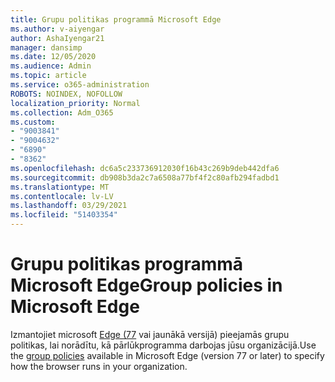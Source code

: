 ```yaml
---
title: Grupu politikas programmā Microsoft Edge
ms.author: v-aiyengar
author: AshaIyengar21
manager: dansimp
ms.date: 12/05/2020
ms.audience: Admin
ms.topic: article
ms.service: o365-administration
ROBOTS: NOINDEX, NOFOLLOW
localization_priority: Normal
ms.collection: Adm_O365
ms.custom:
- "9003841"
- "9004632"
- "6890"
- "8362"
ms.openlocfilehash: dc6a5c233736912030f16b43c269b9deb442dfa6
ms.sourcegitcommit: db908b3da2c7a6508a77bf4f2c80afb294fadbd1
ms.translationtype: MT
ms.contentlocale: lv-LV
ms.lasthandoff: 03/29/2021
ms.locfileid: "51403354"
---
```

# <a name="group-policies-in-microsoft-edge"></a><span data-ttu-id="d4e3c-102">Grupu politikas programmā Microsoft Edge</span><span class="sxs-lookup"><span data-stu-id="d4e3c-102">Group policies in Microsoft Edge</span></span>

<span data-ttu-id="d4e3c-103">Izmantojiet microsoft [Edge (77](https://go.microsoft.com/fwlink/?linkid=2134623) vai jaunākā versijā) pieejamās grupu politikas, lai norādītu, kā pārlūkprogramma darbojas jūsu organizācijā.</span><span class="sxs-lookup"><span data-stu-id="d4e3c-103">Use the [group policies](https://go.microsoft.com/fwlink/?linkid=2134623) available in Microsoft Edge (version 77 or later) to specify how the browser runs in your organization.</span></span>